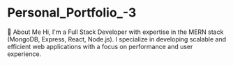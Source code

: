 # Personal_Portfolio_-3
🌟 About Me Hi, I'm a Full Stack Developer with expertise in the MERN stack (MongoDB, Express, React, Node.js). I specialize in developing scalable and efficient web applications with a focus on performance and user experience.
